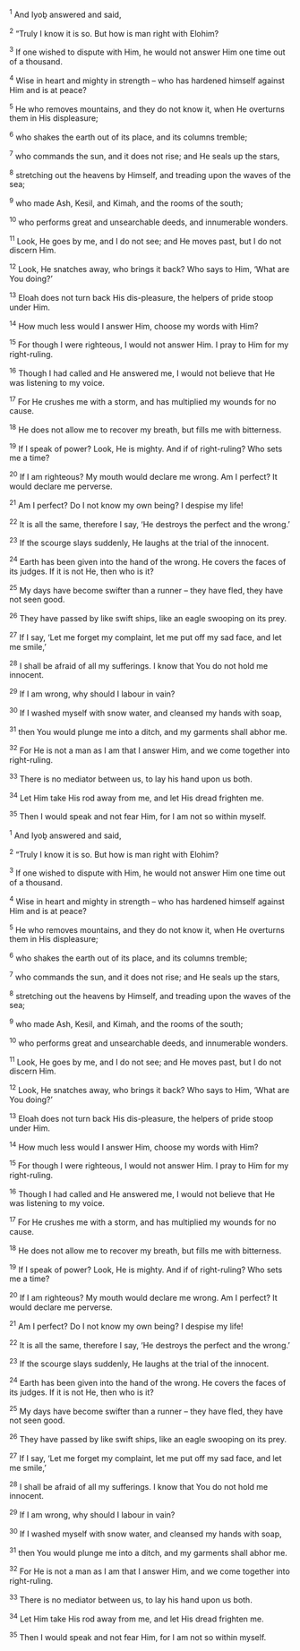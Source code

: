 <sup>1</sup> And Iyoḇ answered and said,

<sup>2</sup> “Truly I know it is so. But how is man right with Elohim?

<sup>3</sup> If one wished to dispute with Him, he would not answer Him one time out of a thousand.

<sup>4</sup> Wise in heart and mighty in strength – who has hardened himself against Him and is at peace?

<sup>5</sup> He who removes mountains, and they do not know it, when He overturns them in His displeasure;

<sup>6</sup> who shakes the earth out of its place, and its columns tremble;

<sup>7</sup> who commands the sun, and it does not rise; and He seals up the stars,

<sup>8</sup> stretching out the heavens by Himself, and treading upon the waves of the sea;

<sup>9</sup> who made Ash, Kesil, and Kimah, and the rooms of the south;

<sup>10</sup> who performs great and unsearchable deeds, and innumerable wonders.

<sup>11</sup> Look, He goes by me, and I do not see; and He moves past, but I do not discern Him.

<sup>12</sup> Look, He snatches away, who brings it back? Who says to Him, ‘What are You doing?’

<sup>13</sup> Eloah does not turn back His dis-pleasure, the helpers of pride stoop under Him.

<sup>14</sup> How much less would I answer Him, choose my words with Him?

<sup>15</sup> For though I were righteous, I would not answer Him. I pray to Him for my right-ruling.

<sup>16</sup> Though I had called and He answered me, I would not believe that He was listening to my voice.

<sup>17</sup> For He crushes me with a storm, and has multiplied my wounds for no cause.

<sup>18</sup> He does not allow me to recover my breath, but fills me with bitterness.

<sup>19</sup> If I speak of power? Look, He is mighty. And if of right-ruling? Who sets me a time?

<sup>20</sup> If I am righteous? My mouth would declare me wrong. Am I perfect? It would declare me perverse.

<sup>21</sup> Am I perfect? Do I not know my own being? I despise my life!

<sup>22</sup> It is all the same, therefore I say, ‘He destroys the perfect and the wrong.’

<sup>23</sup> If the scourge slays suddenly, He laughs at the trial of the innocent.

<sup>24</sup> Earth has been given into the hand of the wrong. He covers the faces of its judges. If it is not He, then who is it?

<sup>25</sup> My days have become swifter than a runner – they have fled, they have not seen good.

<sup>26</sup> They have passed by like swift ships, like an eagle swooping on its prey.

<sup>27</sup> If I say, ‘Let me forget my complaint, let me put off my sad face, and let me smile,’

<sup>28</sup> I shall be afraid of all my sufferings. I know that You do not hold me innocent.

<sup>29</sup> If I am wrong, why should I labour in vain?

<sup>30</sup> If I washed myself with snow water, and cleansed my hands with soap,

<sup>31</sup> then You would plunge me into a ditch, and my garments shall abhor me.

<sup>32</sup> For He is not a man as I am that I answer Him, and we come together into right-ruling.

<sup>33</sup> There is no mediator between us, to lay his hand upon us both.

<sup>34</sup> Let Him take His rod away from me, and let His dread frighten me.

<sup>35</sup> Then I would speak and not fear Him, for I am not so within myself.

<sup>1</sup> And Iyoḇ answered and said,

<sup>2</sup> “Truly I know it is so. But how is man right with Elohim?

<sup>3</sup> If one wished to dispute with Him, he would not answer Him one time out of a thousand.

<sup>4</sup> Wise in heart and mighty in strength – who has hardened himself against Him and is at peace?

<sup>5</sup> He who removes mountains, and they do not know it, when He overturns them in His displeasure;

<sup>6</sup> who shakes the earth out of its place, and its columns tremble;

<sup>7</sup> who commands the sun, and it does not rise; and He seals up the stars,

<sup>8</sup> stretching out the heavens by Himself, and treading upon the waves of the sea;

<sup>9</sup> who made Ash, Kesil, and Kimah, and the rooms of the south;

<sup>10</sup> who performs great and unsearchable deeds, and innumerable wonders.

<sup>11</sup> Look, He goes by me, and I do not see; and He moves past, but I do not discern Him.

<sup>12</sup> Look, He snatches away, who brings it back? Who says to Him, ‘What are You doing?’

<sup>13</sup> Eloah does not turn back His dis-pleasure, the helpers of pride stoop under Him.

<sup>14</sup> How much less would I answer Him, choose my words with Him?

<sup>15</sup> For though I were righteous, I would not answer Him. I pray to Him for my right-ruling.

<sup>16</sup> Though I had called and He answered me, I would not believe that He was listening to my voice.

<sup>17</sup> For He crushes me with a storm, and has multiplied my wounds for no cause.

<sup>18</sup> He does not allow me to recover my breath, but fills me with bitterness.

<sup>19</sup> If I speak of power? Look, He is mighty. And if of right-ruling? Who sets me a time?

<sup>20</sup> If I am righteous? My mouth would declare me wrong. Am I perfect? It would declare me perverse.

<sup>21</sup> Am I perfect? Do I not know my own being? I despise my life!

<sup>22</sup> It is all the same, therefore I say, ‘He destroys the perfect and the wrong.’

<sup>23</sup> If the scourge slays suddenly, He laughs at the trial of the innocent.

<sup>24</sup> Earth has been given into the hand of the wrong. He covers the faces of its judges. If it is not He, then who is it?

<sup>25</sup> My days have become swifter than a runner – they have fled, they have not seen good.

<sup>26</sup> They have passed by like swift ships, like an eagle swooping on its prey.

<sup>27</sup> If I say, ‘Let me forget my complaint, let me put off my sad face, and let me smile,’

<sup>28</sup> I shall be afraid of all my sufferings. I know that You do not hold me innocent.

<sup>29</sup> If I am wrong, why should I labour in vain?

<sup>30</sup> If I washed myself with snow water, and cleansed my hands with soap,

<sup>31</sup> then You would plunge me into a ditch, and my garments shall abhor me.

<sup>32</sup> For He is not a man as I am that I answer Him, and we come together into right-ruling.

<sup>33</sup> There is no mediator between us, to lay his hand upon us both.

<sup>34</sup> Let Him take His rod away from me, and let His dread frighten me.

<sup>35</sup> Then I would speak and not fear Him, for I am not so within myself.

